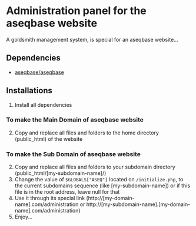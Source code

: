 # Administration panel for the aseqbase website
A goldsmith management system, is special for an aseqbase website...
## Dependencies
* <a href="http://github.com//aseqbase/aseqbase">aseqbase/aseqbase</a>
## Installations
1. Install all dependencies
  ### To make the Main Domain of aseqbase website
  2. Copy and replace all files and folders to the home directory (public_html) of the website
  ### To make the Sub Domain of aseqbase website
  2. Copy and replace all files and folders to your subdomain directory (public_html/[my-subdomain-name]/)
3. Change the value of `$GLOBALS["ASEQ"]` located on `/initialize.php`, to the current subdomains sequence (like [my-subdomain-name]) or if this file is in the root address, leave null for that
4. Use it through its special link (http://[my-domain-name].com/administration or http://[my-subdomain-name].[my-domain-name].com/administration)
5. Enjoy...
